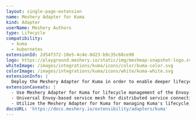 ```yaml
---
layout: single-page-extension
name: Meshery Adapter for Kuma
kind: Adapter
userName: Meshery Authors
type: Lifecycle
compatibility: 
  - kuma
  - kubernetes
extensionId: 2d54f372-10e5-4c4e-8d23-b9c35c68ce98
logo: https://playground.meshery.io/static/img/meshmap-snapshot-logo.svg
whiteImage: /images/integrations/kuma/icons/color/kuma-color.svg
colorImage: /images/integrations/kuma/icons/white/kuma-white.svg
extensionInfo: |
  Deploy the Meshery Adapter for Kuma in order to enable deeper lifecycle management of Kuma.
extensionCaveats: |
  - Use Meshery Adapter for Kuma for lifecycle management of the Envoy-based service mesh with universal support.
  - Universal Envoy-based service mesh for distributed service connectivity.
  - Utilize the Meshery Adapter for Kuma for managing Kuma's lifecycle, including deployment and configuration.
docsURL: 'https://docs.meshery.io/extensibility/adapters/kuma'
---
```

